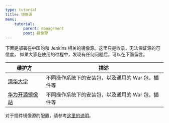 ```yaml
---
type: tutorial
title: 镜像源
menu:
    tutorial:
        parent: management
        post: 镜像源
---
```


下面是部署在中国的和 Jenkins 相关的镜像源。这里只是收录，无法保证源的可信度，
如果大家在使用的过程中，发现有任何问题后，可以在下面留言。

|维护方|描述|
|---|---|
|[清华大学](https://mirrors.tuna.tsinghua.edu.cn/jenkins/)|不同操作系统下的安装包，以及通用的 War 包，插件等|
|[华为开源镜像站](https://mirrors.huaweicloud.com/jenkins/)|不同操作系统下的安装包，以及通用的 War 包，插件等|

对于插件镜像源的配置，请参考[这里的说明](/tutorial/management/plugin/update-center/)。
